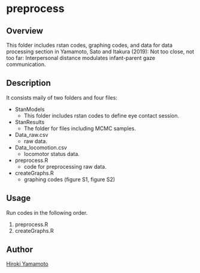 preprocess
====

## Overview
This folder includes rstan codes, graphing codes, and data for data processing section in Yamamoto, Sato and Itakura (2019): Not too close, not too far: Interpersonal distance modulates infant-parent gaze communication.

## Description
It consists maily of two folders and four files:
- StanModels
  - This folder includes rstan codes to define eye contact session.
- StanResults
  - The folder for files including MCMC samples.
- Data_raw.csv
  - raw data.
- Data_locomotion.csv
  - locomotor status data.
- preprocess.R
  - code for preprocessing raw data.
- createGraphs.R
  - graphing codes (figure S1, figure S2)

## Usage
Run codes in the following order.
1. preprocess.R
2. createGraphs.R

## Author
[Hiroki Yamamoto](https://github.com/dororo1225)
